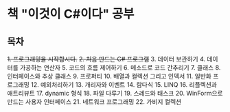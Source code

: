 # 책 "이것이 C#이다" 공부

## 목차
~~1. 프로그래밍을 시작합시다.~~
~~2. 처음 만드는 C# 프로그램~~
3. 데이터 보관하기
4. 데이터를 가공하는 연산자
5. 코드의 흐름 제어하기
6. 메소드로 코드 간추리기
7. 클래스
8. 인터페이스와 추상 클래스
9. 프로퍼티
10. 배열과 컬렉션 그리고 인덱서
11. 일반화 프로그래밍
12. 예외처리하기
13. 개리자와 이벤트
14. 람다식
15. LINQ
16. 리플렉션과 애트리뷰트
17. dynamic 형식
18. 파일 다루기
19. 스레드와 태스크
20. WinForm으로 만드는 사용자 인터페이스
21. 네트워크 프로그래밍
22. 가비지 컬렉션
